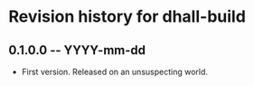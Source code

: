# Revision history for dhall-build

## 0.1.0.0  -- YYYY-mm-dd

* First version. Released on an unsuspecting world.
